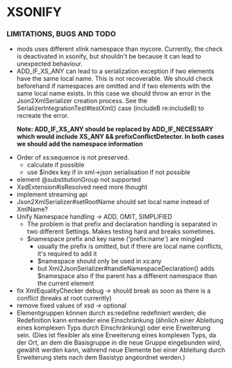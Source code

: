 # XSONIFY

### LIMITATIONS, BUGS AND TODO

* mods uses different xlink namespace than mycore. Currently, the check is deactivated in xsonify, but shouldn't be
  because it can lead to unexpected behaviour.
* ADD_IF_XS_ANY can lead to a serialization exception if two elements have the same local name. This is not
  recoverable. We should check beforehand if namespaces are omitted and if two elements with the same local name exists.
  In this case we should throw an error in the Json2XmlSerializer creation process. See the
  SerializerIntegrationTest#testXml() case (includeB re:includeB) to recreate the error.
  <p><b>Note: ADD_IF_XS_ANY should be replaced by ADD_IF_NECESSARY which would include XS_ANY && prefixConflictDetector.
  In both cases we should add the namespace information</b></p>
* Order of xs:sequence is not preserved.
    * calculate if possible
    * use $index key if in xml->json serialisation if not possible
* element @substitutionGroup not supported
* XsdExtension#isResolved need more thought
* implement streaming api
* Json2XmlSerializer#setRootName should set local name instead of XmlName?
* Unify Namespace handling -> ADD, OMIT, SIMPLIFIED
    * The problem is that prefix and declaration handling is separated in two different Settings. Makes testing hard
      and breaks sometimes.
    * $namespace prefix and key name ('prefix:name') are mingled
        * usually the prefix is omitted, but if there are local name conflicts, it's required to add it
        * $namespace should only be used in xs:any
        * but Xml2JsonSerializer#handleNamespaceDeclaration() adds $namespace also if the parent has a different
          namespace
          than the current element
* fix XmlEqualityChecker debug -> should break as soon as there is a conflict (breaks at root currently)
* remove fixed values of xsd -> optional
* Elementgruppen können durch xs:redefine redefiniert werden; die Redefinition kann entweder eine Einschränkung (ähnlich
  einer Ableitung eines komplexen Typs durch Einschränkung) oder eine Erweiterung sein. (Dies ist flexibler als eine
  Erweiterung eines komplexen Typs, da der Ort, an dem die Basisgruppe in die neue Gruppe eingebunden wird, gewählt
  werden kann, während neue Elemente bei einer Ableitung durch Erweiterung stets nach dem Basistyp angeordnet werden.)

